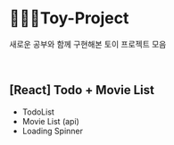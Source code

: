 # 👩🏾‍🔬Toy-Project

새로운 공부와 함께 구현해본 토이 프로젝트 모음

<br>

## [React] Todo + Movie List

- TodoList
- Movie List (api)
- Loading Spinner

<br>

